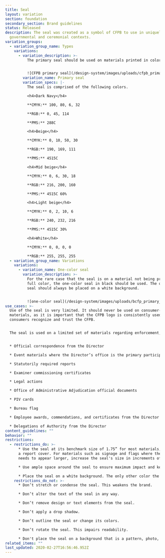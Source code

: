 ```yaml
---
title: Seal
layout: variation
section: foundation
secondary_section: Brand guidelines
status: Released
description: The seal was created as a symbol of CFPB to use in uniquely
  governmental and ceremonial contexts.
variation_groups:
  - variation_group_name: Types
    variations:
      - variation_description: >-
          The primary seal should be used on materials printed in color.


          ![CFPB primary seal](/design-system/images/uploads/cfpb_primary_seal_color_rgb.png)
        variation_name: Primary seal
        variation_specs: |-
          The seal is comprised of the following colors.

          <h4>Dark Navy</h4>

          **CMYK:** 100, 80, 6, 32

          **RGB:** 0, 45, 114

          **PMS:** 288C

          <h4>Beige</h4>

          **CMYK:** 0, 10, 50, 30

          **RGB:** 190, 169, 111

          **PMS:** 4515C

          <h4>Mid beige</h4>

          **CMYK:** 0, 6, 30, 18

          **RGB:** 216, 200, 160

          **PMS:** 4515C 60%

          <h4>Light beige</h4>

          **CMYK:** 0, 2, 10, 6

          **RGB:** 240, 232, 216

          **PMS:** 4515C 30%

          <h4>White</h4>

          **CMYK:** 0, 0, 0, 0

          **RGB:** 255, 255, 255
  - variation_group_name: Variations
    variations:
      - variation_name: One-color seal
        variation_description: >-
          For the rare case that the seal is on a material not being printed in
          full color, the one-color seal in black should be used. The one-color
          seal should always be placed on a white background.


          ![one-color seal](/design-system/images/uploads/bcfp_primary_seal_black_rgb.png)
use_cases: >-
  Use of the seal is very limited. It should never be used on consumer-facing
  materials, as it is important that the CFPB logo is consistently used to help
  consumers recognize and trust the CFPB. 


  The seal is used on a limited set of materials regarding enforcement, governmental affairs and official items from the Director’s office. These materials are limited to:


  * Official correspondence from the Director

  * Event materials where the Director’s office is the primary participant (e.g., podium placards and signage)

  * Statutorily required reports

  * Examiner commissioning certificates

  * Legal actions

  * Office of Administrative Adjudication official documents

  * PIV cards

  * Bureau flag

  * Employee awards, commendations, and certificates from the Director

  * Delegations of Authority from the Director
content_guidelines: ""
behavior: ""
restrictions:
  - restrictions_do: >-
      * Use the seal at its benchmark size of 1.75” for most materials, such as
      a report cover. For materials such as signage and flags where the seal
      needs to appear larger, increase the seal's size in increments of 0.5”. 

      * Use ample space around the seal to ensure maximum impact and keep the mark from looking cluttered. The clear space on each side of the seal should be ¼” of the seal’s size. 

      * Place the seal on a white background. The only other color the seal may be placed on is navy, and this is reserved for select cases, such as the CFPB's flag.
    restrictions_do_not: >-
      * Don’t stretch or condense the seal. This weakens the brand. 

      * Don’t alter the text of the seal in any way.

      * Don’t remove design or text elements from the seal. 

      * Don’t apply a drop shadow.

      * Don’t outline the seal or change its colors.

      * Don’t rotate the seal. This impairs readability.

      * Don't place the seal on a background that is a pattern, photo, or color other than white or navy.
related_items: ""
last_updated: 2020-02-27T16:56:46.952Z
---
```

